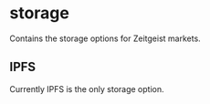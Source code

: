 # storage

Contains the storage options for Zeitgeist markets.

## IPFS

Currently IPFS is the only storage option. 
